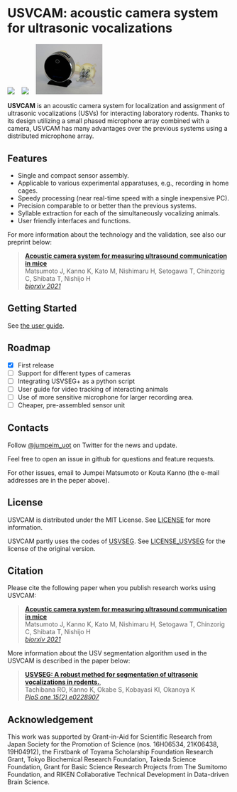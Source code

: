 # USVCAM: acoustic camera system for ultrasonic vocalizations

<img src="./docs/imgs/demo_loc_color.gif" width="320"> &nbsp;&nbsp; <img src="./docs/imgs/demo_assign_icr.gif" width="320"> &nbsp;&nbsp; <img src="./docs/imgs/pic_sensor.jpg" width="150"> 

**USVCAM** is an acoustic camera system for localization and assignment of ultrasonic vocalizations (USVs) for interacting laboratory rodents. Thanks to its design utilizing a small phased microphone array combined with a camera, USVCAM has many advantages over the previous systems using a distributed microphone array.

## Features
+ Single and compact sensor assembly.
+ Applicable to various experimental apparatuses, e.g., recording in home cages. 
+ Speedy processing (near real-time speed with a single inexpensive PC).
+ Precision comparable to or better than the previous systems.
+ Syllable extraction for each of the simultaneously vocalizing animals.
+ User friendly interfaces and functions.

For more information about the technology and the validation, see also our preprint below:
> [**Acoustic camera system for measuring ultrasound communication in mice**](https://www.biorxiv.org/content/10.1101/2021.12.12.468927v1)            
> Matsumoto J, Kanno K, Kato M, Nishimaru H, Setogawa T, Chinzorig C, Shibata T, Nishijo H      
> *[biorxiv 2021](https://www.biorxiv.org/content/10.1101/2021.12.12.468927v1)*

## Getting Started

See [the user guide](./docs/user_guide.md).

## Roadmap
- [x] First release
- [ ] Support for different types of cameras
- [ ] Integrating USVSEG+ as a python script
- [ ] User guide for video tracking of interacting animals
- [ ] Use of more sensitive microphone for larger recording area.
- [ ] Cheaper, pre-assembled sensor unit

## Contacts
Follow [@jumpeim_uot](https://twitter.com/jumpeim_uot) on Twitter for the news and update.

Feel free to open an issue in github for questions and feature requests.

For other issues, email to Jumpei Matsumoto or Kouta Kanno (the e-mail addresses are in the peper above).

## License
USVCAM is distributed under the MIT License. See [LICENSE](./LICENSE) for more information. 

USVCAM partly uses the codes of [USVSEG](https://github.com/rtachi-lab/usvseg). See [LICENSE_USVSEG](./usvseg_plus/LICENSE_USVSEG) for the license of the original version.

## Citation
Please cite the following paper when you publish research works using USVCAM:
> [**Acoustic camera system for measuring ultrasound communication in mice**](https://www.biorxiv.org/content/10.1101/2021.12.12.468927v1)            
> Matsumoto J, Kanno K, Kato M, Nishimaru H, Setogawa T, Chinzorig C, Shibata T, Nishijo H      
> *[biorxiv 2021](https://www.biorxiv.org/content/10.1101/2021.12.12.468927v1)*

More information about the USV segmentation algorithm used in the USVCAM is described in the paper below:
> [**USVSEG: A robust method for segmentation of ultrasonic vocalizations in rodents.**](https://journals.plos.org/plosone/article?id=10.1371/journal.pone.0228907),            
> Tachibana RO, Kanno K, Okabe S, Kobayasi KI, Okanoya K      
> *[PloS one 15(2) e0228907](https://journals.plos.org/plosone/article?id=10.1371/journal.pone.0228907)*

## Acknowledgement
This work was supported by Grant-in-Aid for Scientific Research from Japan Society for the Promotion of Science (nos. 16H06534, 21K06438, 19H04912), the Firstbank of Toyama Scholarship Foundation Research Grant, Tokyo Biochemical Research Foundation, Takeda Science Foundation, Grant for Basic Science Research Projects from The Sumitomo Foundation, and RIKEN Collaborative Technical Development in Data-driven Brain Science.


